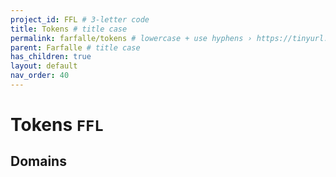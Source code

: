 ```yaml
---
project_id: FFL # 3-letter code
title: Tokens # title case
permalink: farfalle/tokens # lowercase + use hyphens › https://tinyurl.com/27kmc4rb
parent: Farfalle # title case
has_children: true
layout: default
nav_order: 40
---
```



# Tokens `FFL`

## Domains
